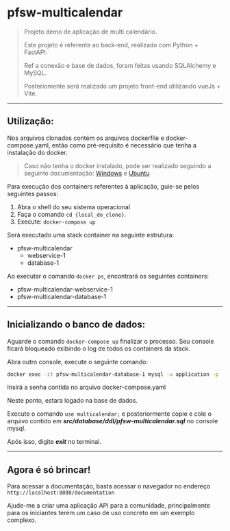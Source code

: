 # pfsw-multicalendar
> Projeto demo de aplicação de multi calendário. 
>
> Este projeto é referente ao back-end, realizado com Python + FastAPI.
>
> Ref a conexão e base de dados, foram feitas usando SQLAlchemy e MySQL.
>
> Posteriomente será realizado um projeto front-end utilizando vueJs + Vite.


---

## Utilização:
Nos arquivos clonados contém os arquivos dockerfile e docker-compose.yaml, então como pré-requisito é necessário que tenha a instalação do docker.
> Caso não tenha o docker instalado, pode ser realizado seguindo a seguinte documentação: [Windows](https://docs.docker.com/desktop/install/windows-install/) e [Ubuntu](https://docs.docker.com/engine/install/ubuntu/)

Para execução dos containers referentes à aplicação, guie-se pelos seguintes passos:
1. Abra o shell do seu sistema operacional
2. Faça o comando ```cd {local_do_clone}```.
3. Execute: ```docker-compose up```

Será executado uma stack container na seguinte estrutura:
- pfsw-multicalendar
    - webservice-1
    - database-1

Ao executar o comando ```docker ps```, encontrará os seguintes containers:
- pfsw-multicalendar-webservice-1
- pfsw-multicalendar-database-1

--- 
## Inicializando o banco de dados:
Aguarde o comando ```docker-compose up``` finalizar o processo.
Seu console ficará bloqueado exibindo o log de todos os containers da stack.

Abra outro console, execute o seguinte comando:
```sh
docker exec -it pfsw-multicalendar-database-1 mysql -u application -p
```
Insirá a senha contida no arquivo docker-compose.yaml

Neste ponto, estara logado na base de dados.

Execute o comando ```use multicalendar;``` e posteriormente copie e cole o arquivo contido em ***src/database/ddl/pfsw-multicalendar.sql*** no console mysql.

Após isso, digite ***exit*** no terminal.

---

## Agora é só brincar!

Para acessar a documentação, basta acessar o navegador no endereço ```http://localhost:8080/documentation```

Ajude-me a criar uma aplicação API para a comunidade, principalmente para os iniciantes terem um caso de uso concreto em um exemplo complexo.